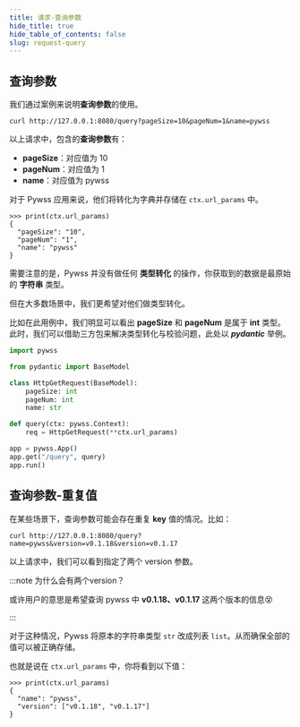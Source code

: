 ```yaml
---
title: 请求-查询参数
hide_title: true
hide_table_of_contents: false
slug: request-query
---
```


## 查询参数

我们通过案例来说明**查询参数**的使用。

```shell script title="案例"
curl http://127.0.0.1:8080/query?pageSize=10&pageNum=1&name=pywss
```
以上请求中，包含的**查询参数**有：
- **pageSize**：对应值为 10
- **pageNum**：对应值为 1
- **name**：对应值为 pywss

对于 Pywss 应用来说，他们将转化为字典并存储在 `ctx.url_params` 中。
```shell script title="读取查询参数"
>>> print(ctx.url_params)
{
  "pageSize": "10",
  "pageNum": "1",
  "name": "pywss"
}
```
需要注意的是，Pywss 并没有做任何 **类型转化** 的操作，你获取到的数据是最原始的 **字符串** 类型。

但在大多数场景中，我们更希望对他们做类型转化。

比如在此用例中，我们明显可以看出 **pageSize** 和 **pageNum** 是属于 **int** 类型。此时，我们可以借助三方包来解决类型转化与校验问题，此处以 **_pydantic_** 举例。

```python title="类型转化+校验" showLineNumbers {11}
import pywss

from pydantic import BaseModel

class HttpGetRequest(BaseModel):
    pageSize: int
    pageNum: int
    name: str

def query(ctx: pywss.Context):
    req = HttpGetRequest(**ctx.url_params)

app = pywss.App()
app.get("/query", query)
app.run()
```


## 查询参数-重复值
在某些场景下，查询参数可能会存在重复 **key** 值的情况。比如：
```shell script title="案例"
curl http://127.0.0.1:8080/query?name=pywss&version=v0.1.18&version=v0.1.17
```
以上请求中，我们可以看到指定了两个 version 参数。

:::note 为什么会有两个version？

或许用户的意思是希望查询 pywss 中 **v0.1.18、v0.1.17** 这两个版本的信息😵

:::

对于这种情况，Pywss 将原本的字符串类型 `str` 改成列表 `list`。从而确保全部的值可以被正确存储。

也就是说在 `ctx.url_params` 中，你将看到以下值：

```shell script title="读取查询参数"
>>> print(ctx.url_params)
{
  "name": "pywss",
  "version": ["v0.1.18", "v0.1.17"]
}
```

